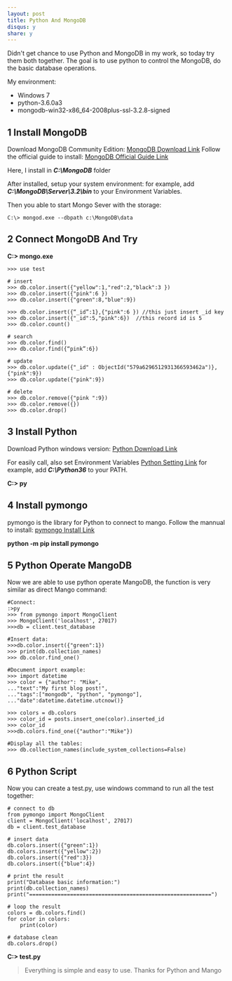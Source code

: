 ```yaml
---
layout: post
title: Python And MongoDB
disqus: y
share: y
---
```

Didn't get chance to use Python and MongoDB in my work, so today try them both together.
The goal is to use python to control the MongoDB, do the basic database operations.

My environment:

+ Windows 7
+ python-3.6.0a3
+ mongodb-win32-x86_64-2008plus-ssl-3.2.8-signed

1 Install MongoDB
-----------------
Download MongoDB Community Edition: [MongoDB Download Link](http://www.mongodb.org/downloads?_ga=1.90577299.887290330.1469727369)
Follow the official guide to install: [MongoDB Official Guide Link](https://docs.mongodb.com/manual/tutorial/install-mongodb-on-windows/)

Here, I install in ***C:\MongoDB*** folder

After installed, setup your system environment:
for example, add ***C:\MongoDB\Server\3.2\bin*** to your Environment Variables.

Then you able to start Mongo Sever with the storage:

```
C:\> mongod.exe --dbpath c:\MongoDB\data
```

2 Connect MongoDB And Try
----------------------------
**C:\> mongo.exe**

```mango
>>> use test

# insert
>>> db.color.insert({"yellow":1,"red":2,"black":3 })
>>> db.color.insert({"pink":6 })
>>> db.color.insert({"green":8,"blue":9})

>>> db.color.insert({“_id”:1},{"pink":6 }) //this just insert _id key
>>> db.color.insert({"_id":5,"pink":6})  //this record id is 5 
>>> db.color.count()

# search
>>> db.color.find()
>>> db.color.find({“pink”:6})

# update
>>> db.color.update({"_id" : ObjectId("579a6296512931366593462a")},{"pink":9})
>>> db.color.update({"pink":9})

# delete
>>> db.color.remove({"pink ":9})
>>> db.color.remove({})
>>> db.color.drop()
```

3 Install Python
-----------------
Download Python windows version:
[Python Download Link](https://www.python.org/downloads/windows/)

For easily call, also set Environment Variables
[Python Setting Link](https://docs.python.org/2/using/windows.html)
for example, add ***C:\Python36*** to your PATH.

**C:\> py**

4 Install pymongo
-----------------
pymongo is the library for Python to connect to mango. 
Follow the mannual to install: [pymongo Install Link](https://api.mongodb.com/python/current/installation.html)

**python -m pip install pymongo**

5 Python Operate MangoDB
------------------------
Now we are able to use python operate MangoDB, the function is very similar as direct Mango command:

```
#Connect:
:>py
>>> from pymongo import MongoClient 
>>> MongoClient('localhost', 27017) 
>>>db = client.test_database 

#Insert data:
>>>db.color.insert({"green":1}) 
>>> print(db.collection_names)
>>> db.color.find_one()

#Document import example:
>>> import datetime
>>> color = {"author": "Mike",
..."text":"My first blog post!",
..."tags":["mongodb", "python", "pymongo"],
..."date":datetime.datetime.utcnow()}

>>> colors = db.colors
>>> color_id = posts.insert_one(color).inserted_id
>>> color_id
>>>db.colors.find_one({"author":"Mike"})

#Display all the tables:
>>> db.collection_names(include_system_collections=False)
```

6 Python Script
---------------
Now you can create a test.py, use windows command to run all the test together:

```
# connect to db
from pymongo import MongoClient 
client = MongoClient('localhost', 27017) 
db = client.test_database 

# insert data
db.colors.insert({"green":1}) 
db.colors.insert({"yellow":2}) 
db.colors.insert({"red":3}) 
db.colors.insert({"blue":4}) 

# print the result
print("Database basic information:")
print(db.collection_names)
print("==========================================================")

# loop the result
colors = db.colors.find()
for color in colors:
	print(color)
	
# database clean
db.colors.drop()
```

**C:\> test.py**

> Everything is simple and easy to use. Thanks for Python and Mango
